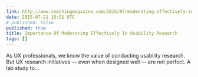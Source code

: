 ```yaml
---
link: http://www.smashingmagazine.com/2015/07/moderating-effectively-in-usability-research/
date: 2015-07-21 15:51 UTC
# published: false
published: true
title: Importance Of Moderating Effectively In Usability Research
tags: []
---
```


As UX professionals, we know the value of conducting usability research. But UX research initiatives — even when designed well — are not perfect. A lab study to…
